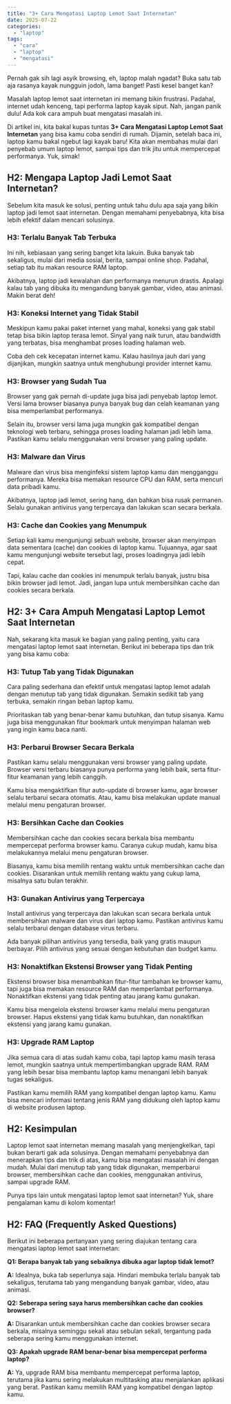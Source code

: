 ```yaml
---
title: "3+ Cara Mengatasi Laptop Lemot Saat Internetan"
date: 2025-07-22
categories: 
  - "laptop"
tags: 
  - "cara"
  - "laptop"
  - "mengatasi"
---
```


Pernah gak sih lagi asyik browsing, eh, laptop malah ngadat? Buka satu tab aja rasanya kayak nungguin jodoh, lama banget! Pasti kesel banget kan?

Masalah laptop lemot saat internetan ini memang bikin frustrasi. Padahal, internet udah kenceng, tapi performa laptop kayak siput. Nah, jangan panik dulu! Ada kok cara ampuh buat mengatasi masalah ini.

Di artikel ini, kita bakal kupas tuntas **3+ Cara Mengatasi Laptop Lemot Saat Internetan** yang bisa kamu coba sendiri di rumah. Dijamin, setelah baca ini, laptop kamu bakal ngebut lagi kayak baru! Kita akan membahas mulai dari penyebab umum laptop lemot, sampai tips dan trik jitu untuk mempercepat performanya. Yuk, simak!

## H2: Mengapa Laptop Jadi Lemot Saat Internetan?

Sebelum kita masuk ke solusi, penting untuk tahu dulu apa saja yang bikin laptop jadi lemot saat internetan. Dengan memahami penyebabnya, kita bisa lebih efektif dalam mencari solusinya.

### H3: Terlalu Banyak Tab Terbuka

Ini nih, kebiasaan yang sering banget kita lakuin. Buka banyak tab sekaligus, mulai dari media sosial, berita, sampai online shop. Padahal, setiap tab itu makan resource RAM laptop.

Akibatnya, laptop jadi kewalahan dan performanya menurun drastis. Apalagi kalau tab yang dibuka itu mengandung banyak gambar, video, atau animasi. Makin berat deh!

### H3: Koneksi Internet yang Tidak Stabil

Meskipun kamu pakai paket internet yang mahal, koneksi yang gak stabil tetap bisa bikin laptop terasa lemot. Sinyal yang naik turun, atau bandwidth yang terbatas, bisa menghambat proses loading halaman web.

Coba deh cek kecepatan internet kamu. Kalau hasilnya jauh dari yang dijanjikan, mungkin saatnya untuk menghubungi provider internet kamu.

### H3: Browser yang Sudah Tua

Browser yang gak pernah di-update juga bisa jadi penyebab laptop lemot. Versi lama browser biasanya punya banyak bug dan celah keamanan yang bisa memperlambat performanya.

Selain itu, browser versi lama juga mungkin gak kompatibel dengan teknologi web terbaru, sehingga proses loading halaman jadi lebih lama. Pastikan kamu selalu menggunakan versi browser yang paling update.

### H3: Malware dan Virus

Malware dan virus bisa menginfeksi sistem laptop kamu dan mengganggu performanya. Mereka bisa memakan resource CPU dan RAM, serta mencuri data pribadi kamu.

Akibatnya, laptop jadi lemot, sering hang, dan bahkan bisa rusak permanen. Selalu gunakan antivirus yang terpercaya dan lakukan scan secara berkala.

### H3: Cache dan Cookies yang Menumpuk

Setiap kali kamu mengunjungi sebuah website, browser akan menyimpan data sementara (cache) dan cookies di laptop kamu. Tujuannya, agar saat kamu mengunjungi website tersebut lagi, proses loadingnya jadi lebih cepat.

Tapi, kalau cache dan cookies ini menumpuk terlalu banyak, justru bisa bikin browser jadi lemot. Jadi, jangan lupa untuk membersihkan cache dan cookies secara berkala.

## H2: 3+ Cara Ampuh Mengatasi Laptop Lemot Saat Internetan

Nah, sekarang kita masuk ke bagian yang paling penting, yaitu cara mengatasi laptop lemot saat internetan. Berikut ini beberapa tips dan trik yang bisa kamu coba:

### H3: Tutup Tab yang Tidak Digunakan

Cara paling sederhana dan efektif untuk mengatasi laptop lemot adalah dengan menutup tab yang tidak digunakan. Semakin sedikit tab yang terbuka, semakin ringan beban laptop kamu.

Prioritaskan tab yang benar-benar kamu butuhkan, dan tutup sisanya. Kamu juga bisa menggunakan fitur bookmark untuk menyimpan halaman web yang ingin kamu baca nanti.

### H3: Perbarui Browser Secara Berkala

Pastikan kamu selalu menggunakan versi browser yang paling update. Browser versi terbaru biasanya punya performa yang lebih baik, serta fitur-fitur keamanan yang lebih canggih.

Kamu bisa mengaktifkan fitur auto-update di browser kamu, agar browser selalu terbarui secara otomatis. Atau, kamu bisa melakukan update manual melalui menu pengaturan browser.

### H3: Bersihkan Cache dan Cookies

Membersihkan cache dan cookies secara berkala bisa membantu mempercepat performa browser kamu. Caranya cukup mudah, kamu bisa melakukannya melalui menu pengaturan browser.

Biasanya, kamu bisa memilih rentang waktu untuk membersihkan cache dan cookies. Disarankan untuk memilih rentang waktu yang cukup lama, misalnya satu bulan terakhir.

### H3: Gunakan Antivirus yang Terpercaya

Install antivirus yang terpercaya dan lakukan scan secara berkala untuk membersihkan malware dan virus dari laptop kamu. Pastikan antivirus kamu selalu terbarui dengan database virus terbaru.

Ada banyak pilihan antivirus yang tersedia, baik yang gratis maupun berbayar. Pilih antivirus yang sesuai dengan kebutuhan dan budget kamu.

### H3: Nonaktifkan Ekstensi Browser yang Tidak Penting

Ekstensi browser bisa menambahkan fitur-fitur tambahan ke browser kamu, tapi juga bisa memakan resource RAM dan memperlambat performanya. Nonaktifkan ekstensi yang tidak penting atau jarang kamu gunakan.

Kamu bisa mengelola ekstensi browser kamu melalui menu pengaturan browser. Hapus ekstensi yang tidak kamu butuhkan, dan nonaktifkan ekstensi yang jarang kamu gunakan.

### H3: Upgrade RAM Laptop

Jika semua cara di atas sudah kamu coba, tapi laptop kamu masih terasa lemot, mungkin saatnya untuk mempertimbangkan upgrade RAM. RAM yang lebih besar bisa membantu laptop kamu menangani lebih banyak tugas sekaligus.

Pastikan kamu memilih RAM yang kompatibel dengan laptop kamu. Kamu bisa mencari informasi tentang jenis RAM yang didukung oleh laptop kamu di website produsen laptop.

## H2: Kesimpulan

Laptop lemot saat internetan memang masalah yang menjengkelkan, tapi bukan berarti gak ada solusinya. Dengan memahami penyebabnya dan menerapkan tips dan trik di atas, kamu bisa mengatasi masalah ini dengan mudah. Mulai dari menutup tab yang tidak digunakan, memperbarui browser, membersihkan cache dan cookies, menggunakan antivirus, sampai upgrade RAM.

Punya tips lain untuk mengatasi laptop lemot saat internetan? Yuk, share pengalaman kamu di kolom komentar!

## H2: FAQ (Frequently Asked Questions)

Berikut ini beberapa pertanyaan yang sering diajukan tentang cara mengatasi laptop lemot saat internetan:

**Q1: Berapa banyak tab yang sebaiknya dibuka agar laptop tidak lemot?**

**A:** Idealnya, buka tab seperlunya saja. Hindari membuka terlalu banyak tab sekaligus, terutama tab yang mengandung banyak gambar, video, atau animasi.

**Q2: Seberapa sering saya harus membersihkan cache dan cookies browser?**

**A:** Disarankan untuk membersihkan cache dan cookies browser secara berkala, misalnya seminggu sekali atau sebulan sekali, tergantung pada seberapa sering kamu menggunakan internet.

**Q3: Apakah upgrade RAM benar-benar bisa mempercepat performa laptop?**

**A:** Ya, upgrade RAM bisa membantu mempercepat performa laptop, terutama jika kamu sering melakukan multitasking atau menjalankan aplikasi yang berat. Pastikan kamu memilih RAM yang kompatibel dengan laptop kamu.

